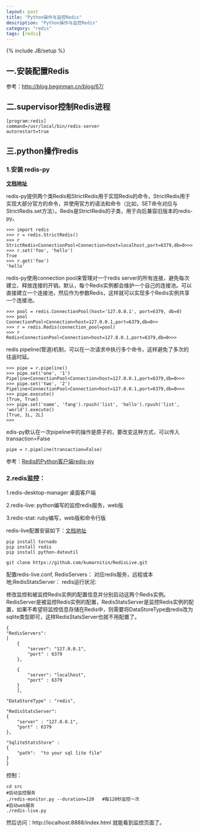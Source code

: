 ```yaml
---
layout: post
title: "Python操作与监控Redis"
description: "Python操作与监控Redis"
category: "redis"
tags: [redis]
---
```

{% include JB/setup %}

<h2>一.安装配置Redis</h2>

<p>参考：<a href="http://blog.beginman.cn/blog/67/">http://blog.beginman.cn/blog/67/</a></p>

<h2>二.supervisor控制Redis进程</h2>

<pre><code>[program:redis]
command=/usr/local/bin/redis-server
autorestart=true
</code></pre>

<!--more-->

<h2>三.python操作redis</h2>

<h3>1.安装 redis-py</h3>

<p><a href="https://redis-py.readthedocs.org/en/latest/"><strong>文档地址</strong></a></p>

<p>redis-py提供两个类Redis和StrictRedis用于实现Redis的命令，StrictRedis用于实现大部分官方的命令，并使用官方的语法和命令（比如，SET命令对应与StrictRedis.set方法）。Redis是StrictRedis的子类，用于向后兼容旧版本的redis-py。</p>

<pre><code>&gt;&gt;&gt; import redis
&gt;&gt;&gt; r = redis.StrictRedis()
&gt;&gt;&gt; r
StrictRedis&lt;ConnectionPool&lt;Connection&lt;host=localhost,port=6379,db=0&gt;&gt;&gt;
&gt;&gt;&gt; r.set('foo', 'hello')
True
&gt;&gt;&gt; r.get('foo')
'hello'
</code></pre>

<p>redis-py使用connection pool来管理对一个redis server的所有连接，避免每次建立、释放连接的开销。默认，每个Redis实例都会维护一个自己的连接池。可以直接建立一个连接池，然后作为参数Redis，这样就可以实现多个Redis实例共享一个连接池。</p>

<pre><code>&gt;&gt;&gt; pool = redis.ConnectionPool(host='127.0.0.1', port=6379, db=0)
&gt;&gt;&gt; pool
ConnectionPool&lt;Connection&lt;host=127.0.0.1,port=6379,db=0&gt;&gt;
&gt;&gt;&gt; r = redis.Redis(connection_pool=pool)
&gt;&gt;&gt; r
Redis&lt;ConnectionPool&lt;Connection&lt;host=127.0.0.1,port=6379,db=0&gt;&gt;&gt;
</code></pre>

<p>redis pipeline(管道)机制，可以在一次请求中执行多个命令，这样避免了多次的往返时延。</p>

<pre><code>&gt;&gt;&gt; pipe = r.pipeline()
&gt;&gt;&gt; pipe.set('one', '1')
Pipeline&lt;ConnectionPool&lt;Connection&lt;host=127.0.0.1,port=6379,db=0&gt;&gt;&gt;
&gt;&gt;&gt; pipe.set('two', '2')
Pipeline&lt;ConnectionPool&lt;Connection&lt;host=127.0.0.1,port=6379,db=0&gt;&gt;&gt;
&gt;&gt;&gt; pipe.execute()
[True, True]
&gt;&gt;&gt; pipe.set('name', 'fang').rpush('list', 'hello').rpush('list', 'world').execute()
[True, 1L, 2L]
&gt;&gt;&gt;
</code></pre>

<p>edis-py默认在一次pipeline中的操作是原子的，要改变这种方式，可以传入transaction=False</p>

<pre><code>pipe = r.pipeline(transaction=False) 
</code></pre>

<p>参考：<a href="http://blog.csdn.net/chosen0ne/article/details/7319807">Redis的Python客户端redis-py</a></p>

<h3>2.redis监控：</h3>

<p>1.redis-desktop-manager 桌面客户端</p>

<p>2.redis-live: python编写的监控redis服务，web版</p>

<p>3.redis-stat: ruby编写，web版和命令行版</p>

<p>redis-live配置安装如下：<a href="http://www.nkrode.com/article/real-time-dashboard-for-redis">文档地址</a></p>

<pre><code>pip install tornado
pip install redis
pip install python-dateutil

git clone https://github.com/kumarnitin/RedisLive.git
</code></pre>

<p>配置redis-live.conf,  RedisServers： 对应redis服务，远程或本地;RedisStatsServer： redis运行状况:</p>

<p>修改监控和被监控Redis实例的配置信息并分别启动这两个Redis实例。RedisServer是被监控Redis实例的配置，RedisStatsServer是监控Redis实例的配置，如果不希望将监控信息存储在Redis中，则需要将DataStoreType由redis改为sqlite类型即可，这样RedisStatsServer也就不用配置了。</p>

<pre><code>{
"RedisServers":
[ 
    {
        "server": "127.0.0.1",
        "port" : 6379
    },

    {
        "server": "localhost",
        "port" : 6379
    }       
    ],

"DataStoreType" : "redis",

"RedisStatsServer":
{
    "server" : "127.0.0.1",
    "port" : 6379
},

"SqliteStatsStore" :
{
    "path":  "to your sql lite file"
}
}
</code></pre>

<p>控制：</p>

<pre><code>cd src
#启动监控服务
./redis-monitor.py --duration=120   #每120秒监控一次
#启动web服务
./redis-live.py
</code></pre>

<p>然后访问：http://localhost:8888/index.html  就能看到监控页面了。</p>

<p><img src="http://blog.ithomer.net/wp-content/uploads/2014/07/redis-live.jpg" alt="" /></p>
